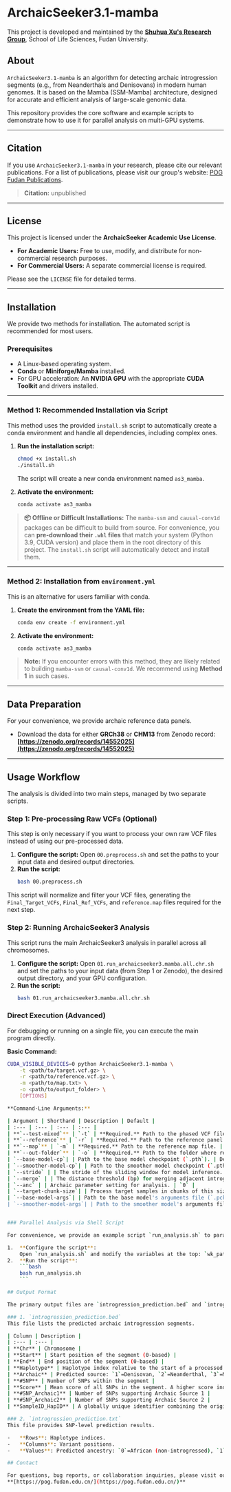 # ArchaicSeeker3.1-mamba

This project is developed and maintained by the **[Shuhua Xu's Research Group](https://pog.fudan.edu.cn/)**, School of Life Sciences, Fudan University.

## About

`ArchaicSeeker3.1-mamba` is an algorithm for detecting archaic introgression segments (e.g., from Neanderthals and Denisovans) in modern human genomes. It is based on the Mamba (SSM-Mamba) architecture, designed for accurate and efficient analysis of large-scale genomic data.

This repository provides the core software and example scripts to demonstrate how to use it for parallel analysis on multi-GPU systems.

---

## Citation

If you use `ArchaicSeeker3.1-mamba` in your research, please cite our relevant publications. For a list of publications, please visit our group's website: [POG Fudan Publications](https://pog.fudan.edu.cn/#/article).

> **Citation:**
> unpublished

---

## License

This project is licensed under the **ArchaicSeeker Academic Use License**.
-   **For Academic Users:** Free to use, modify, and distribute for non-commercial research purposes.
-   **For Commercial Users:** A separate commercial license is required.

Please see the `LICENSE` file for detailed terms.

---

## Installation

We provide two methods for installation. The automated script is recommended for most users.

### Prerequisites

* A Linux-based operating system.
* **Conda** or **Miniforge/Mamba** installed.
* For GPU acceleration: An **NVIDIA GPU** with the appropriate **CUDA Toolkit** and drivers installed.

---

### Method 1: Recommended Installation via Script

This method uses the provided `install.sh` script to automatically create a conda environment and handle all dependencies, including complex ones.

1.  **Run the installation script:**
    ```bash
    chmod +x install.sh
    ./install.sh
    ```
    The script will create a new conda environment named `as3_mamba`.

2.  **Activate the environment:**
    ```bash
    conda activate as3_mamba
    ```

> **📦 Offline or Difficult Installations:**
> The `mamba-ssm` and `causal-conv1d` packages can be difficult to build from source. For convenience, you can **pre-download their `.whl` files** that match your system (Python 3.9, CUDA version) and place them in the root directory of this project. The `install.sh` script will automatically detect and install them.

---

### Method 2: Installation from `environment.yml`

This is an alternative for users familiar with conda.

1.  **Create the environment from the YAML file:**
    ```bash
    conda env create -f environment.yml
    ```

2.  **Activate the environment:**
    ```bash
    conda activate as3_mamba
    ```
> **Note:** If you encounter errors with this method, they are likely related to building `mamba-ssm` or `causal-conv1d`. We recommend using **Method 1** in such cases.

---

## Data Preparation

For your convenience, we provide archaic reference data panels.

* Download the data for either **GRCh38** or **CHM13** from Zenodo record:
    **[https://zenodo.org/records/14552025](https://zenodo.org/records/14552025)**

---

## Usage Workflow

The analysis is divided into two main steps, managed by two separate scripts.

### Step 1: Pre-processing Raw VCFs (Optional)

This step is only necessary if you want to process your own raw VCF files instead of using our pre-processed data.

1.  **Configure the script:** Open `00.preprocess.sh` and set the paths to your input data and desired output directories.
2.  **Run the script:**
    ```bash
    bash 00.preprocess.sh
    ```
This script will normalize and filter your VCF files, generating the `Final_Target_VCFs`, `Final_Ref_VCFs`, and `reference.map` files required for the next step.


### Step 2: Running ArchaicSeeker3 Analysis

This script runs the main ArchaicSeeker3 analysis in parallel across all chromosomes.

1.  **Configure the script:** Open `01.run_archaicseeker3.mamba.all.chr.sh` and set the paths to your input data (from Step 1 or Zenodo), the desired output directory, and your GPU configuration.
2.  **Run the script:**
    ```bash
    bash 01.run_archaicseeker3.mamba.all.chr.sh
    ```

### Direct Execution (Advanced)

For debugging or running on a single file, you can execute the main program directly.

**Basic Command:**
```bash
CUDA_VISIBLE_DEVICES=0 python ArchaicSeeker3.1-mamba \
    -t <path/to/target.vcf.gz> \
    -r <path/to/reference.vcf.gz> \
    -m <path/to/map.txt> \
    -o <path/to/output_folder> \
    [OPTIONS]

**Command-Line Arguments:**

| Argument | Shorthand | Description | Default |
| :--- | :--- | :--- | :--- |
| **`--test-mixed`** | `-t` | **Required.** Path to the phased VCF file of the target samples. | `None` |
| **`--reference`** | `-r` | **Required.** Path to the reference panel VCF file (archaic & African). | `None` |
| **`--map`** | `-m` | **Required.** Path to the reference map file. | `None` |
| **`--out-folder`** | `-o` | **Required.** Path to the folder where results will be saved. | `None` |
| `--base-model-cp`| | Path to the base model checkpoint (`.pth`). | Defaults to `./exp/Basemodel.../best_model.pth` |
| `--smoother-model-cp`| | Path to the smoother model checkpoint (`.pth`). | Defaults to `./exp/Smoother.../best_model.pth` |
| `--stride` | | The stride of the sliding window for model inference. | `512` |
| `--merge` | | The distance threshold (bp) for merging adjacent introgressed segments. | `5000` |
| `--anc` | | Archaic parameter setting for analysis. | `0` |
| `--target-chunk-size`| | Process target samples in chunks of this size to reduce memory usage. `None` means all at once. | `None` |
| `--base-model-args`| | Path to the base model's arguments file (`.pckl`). If `None`, auto-detected. | `None` |
| `--smoother-model-args`| | Path to the smoother model's arguments file (`.pckl`). If `None`, auto-detected. | `None` |


### Parallel Analysis via Shell Script

For convenience, we provide an example script `run_analysis.sh` to parallelize the analysis of a whole genome (chromosomes 1-22) across multiple GPUs.

1.  **Configure the script**:
    Open `run_analysis.sh` and modify the variables at the top: `wk_path`, `aseek` (which should point to your `main.py` script), and `gpus`.
2.  **Run the script**:
    ```bash
    bash run_analysis.sh
    ```

## Output Format

The primary output files are `introgression_prediction.bed` and `introgression_prediction.txt`.

### 1. `introgression_prediction.bed`
This file lists the predicted archaic introgression segments.

| Column | Description |
| :--- | :--- |
| **Chr** | Chromosome |
| **Start** | Start position of the segment (0-based) |
| **End** | End position of the segment (0-based) |
| **Haplotype** | Haplotype index relative to the start of a processed chunk. |
| **Archaic** | Predicted source: `1`=Denisovan, `2`=Neanderthal, `3`=Mosaic |
| **#SNP** | Number of SNPs within the segment |
| **Score** | Mean score of all SNPs in the segment. A higher score indicates higher confidence. A score > 0.4 is recommended. |
| **#SNP_Archaic1** | Number of SNPs supporting Archaic Source 1 |
| **#SNP_Archaic2** | Number of SNPs supporting Archaic Source 2 |
| **SampleID_HapID** | A globally unique identifier combining the original Sample ID and haplotype (1 or 2). |

### 2. `introgression_prediction.txt`
This file provides SNP-level prediction results.

-   **Rows**: Haplotype indices.
-   **Columns**: Variant positions.
-   **Values**: Predicted ancestry: `0`=African (non-introgressed), `1`=Denisovan, `2`=Neanderthal.

## Contact

For questions, bug reports, or collaboration inquiries, please visit our lab website:
**[https://pog.fudan.edu.cn/](https://pog.fudan.edu.cn/)**